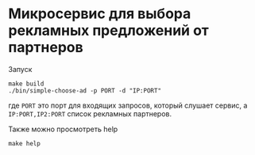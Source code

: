 # Микросервис для выбора рекламных предложений от партнеров

Запуск
```shell
make build
./bin/simple-choose-ad -p PORT -d "IP:PORT"
```
где `PORT` это порт для входящих запросов, который слушает сервис, а `IP:PORT,IP2:PORT` список рекламных партнеров.

Также можно просмотреть help
```shell
make help
```
